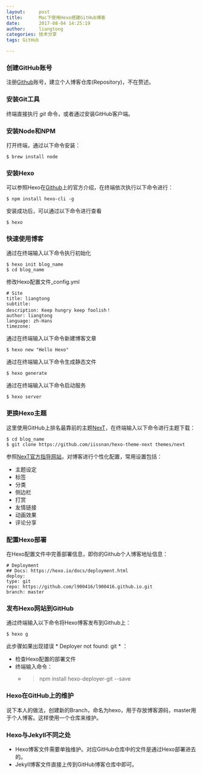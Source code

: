 ```yaml
---
layout:     post
title:      Mac下使用Hexo搭建GitHub博客
date:       2017-08-04 14:25:19
author:     liangtong
categories: 技术分享
tags: GitHub

---
```




### 创建GitHub账号   
  注册[Github](https://github.com/)账号，建立个人博客仓库(Repository)，不在赘述。 

### 安装Git工具
  终端直接执行 *git* 命令，或者通过安装GitHub客户端。

### 安装Node和NPM  
  打开终端，通过以下命令安装：    
```Shell
$ brew install node
```

### 安装Hexo  
  可以参照Hexo在[Github](https://github.com/hexojs/hexo)上的官方介绍，在终端依次执行以下命令进行：   
```Shell
$ npm install hexo-cli -g
```    
  安装成功后，可以通过以下命令进行查看   
```Shell
$ hexo
```  

### 快速使用博客   

通过在终端输入以下命令执行初始化
```Shell
$ hexo init blog_name
$ cd blog_name
```  
修改Hexo配置文件_config.yml  

```Script
# Site
title: liangtong
subtitle: 
description: Keep hungry keep foolish！
author: liangtong
language: zh-Hans
timezone:
```  

通过在终端输入以下命令新建博客文章
```Shell
$ hexo new "Hello Hexo"
```  
通过在终端输入以下命令生成静态文件
```Shell
$ hexo generate
``` 
通过在终端输入以下命令启动服务
```Shell
$ hexo server
```  

### 更换Hexo主题   
这里使用GitHub上排名最靠前的主题[NexT](https://github.com/iissnan/hexo-theme-next)，在终端输入以下命令进行主题下载：   
```Shell
$ cd blog_name
$ git clone https://github.com/iissnan/hexo-theme-next themes/next
```     
参照[NexT官方指导网站](http://theme-next.iissnan.com/getting-started.html)，对博客进行个性化配置，常用设置包括：   
 + 主题设定   
 + 标签   
 + 分类   
 + 侧边栏   
 + 打赏   
 + 友情链接
 + 动画效果
 + 评论分享   

### 配置Hexo部署  

在Hexo配置文件中完善部署信息，即你的Github个人博客地址信息：   

```Script
# Deployment
## Docs: https://hexo.io/docs/deployment.html
deploy:
type: git
repo: https://github.com/l900416/l900416.github.io.git
branch: master
```    

### 发布Hexo网站到GitHub   
通过终端输入以下命令将Hexo博客发布到Github上：   
```Shell
$ hexo g
```  
此步骤如果出现错误 * Deployer not found: git * ：   
 + 检查Hexo配置的部署文件    
 + 终端输入命令：
    - > npm install hexo-deployer-git --save 

### Hexo在GitHub上的维护    
说下本人的做法，创建新的Branch，命名为hexo，用于存放博客源码，master用于个人博客。这样使用一个仓库来维护。

### Hexo与Jekyll不同之处   
 + Hexo博客文件需要单独维护。对应GitHub仓库中的文件是通过Hexo部署进去的。
 + Jekyll博客文件直接上传到GitHub博客仓库中即可。












